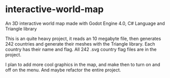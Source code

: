 # interactive-world-map
 An 3D interactive world map made with Godot Engine 4.0, C# Language and Triangle library

This is an quite heavy project, it reads an 10 megabyte file, then generates 242 countries and generate their meshes with the Triangle library. Each country has their name and flag. All 242 .svg country flag files are in the project.

I plan to add more cool graphics in the map, and make then to turn on and off on the menu. And maybe refactor the entire project.
